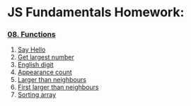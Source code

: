 JS Fundamentals Homework:
=========================

### [08. Functions](./08.Functions/)

1. [Say Hello](./08.Functions/01.Say-Hello.js)
1. [Get largest number](./08.Functions/02.Get-largest-number.js)
1. [English digit](./08.Functions/03.English-digit.js)
1. [Appearance count](./08.Functions/04.Appearance-count.js)
1. [Larger than neighbours](./08.Functions/05.Larger-than-neighbours.js)
1. [First larger than neighbours](./08.Functions/06.First-larger-than-neighbours.js)
1. [Sorting array](./08.Functions/07.Sorting-array.js)
